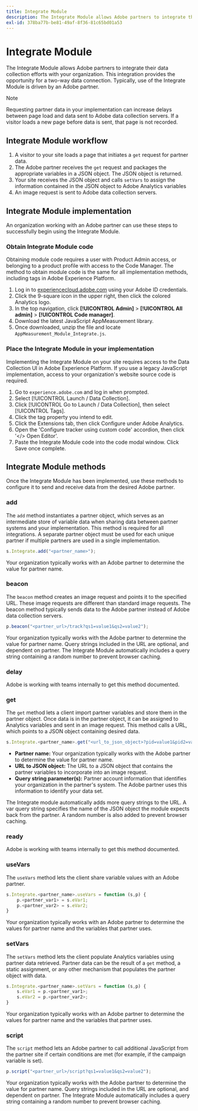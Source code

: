 ```yaml
---
title: Integrate Module
description: The Integrate Module allows Adobe partners to integrate their data collection efforts with your organization.
exl-id: 378ba77b-be81-49af-8f36-81c65bd01a53
---
```

# Integrate Module

The Integrate Module allows Adobe partners to integrate their data collection efforts with your organization. This integration provides the opportunity for a two-way data connection. Typically, use of the Integrate Module is driven by an Adobe partner.

>[!NOTE]
>
>Requesting partner data in your implementation can increase delays between page load and data sent to Adobe data collection servers. If a visitor loads a new page before data is sent, that page is not recorded.

## Integrate Module workflow

1. A visitor to your site loads a page that initiates a `get` request for partner data.
2. The Adobe partner receives the `get` request and packages the appropriate variables in a JSON object. The JSON object is returned.
3. Your site receives the JSON object and calls `setVars` to assign the information contained in the JSON object to Adobe Analytics variables
4. An image request is sent to Adobe data collection servers.

## Integrate Module implementation

An organization working with an Adobe partner can use these steps to successfully begin using the Integrate Module.

### Obtain Integrate Module code

Obtaining module code requires a user with Product Admin access, or belonging to a product profile with access to the Code Manager. The method to obtain module code is the same for all implementation methods, including tags in Adobe Experience Platform.

1. Log in to [experiencecloud.adobe.com](https://experiencecloud.adobe.com) using your Adobe ID credentials.
1. Click the 9-square icon in the upper right, then click the colored Analytics logo.
1. In the top navigation, click **[!UICONTROL Admin]** > **[!UICONTROL All admin]** > **[!UICONTROL Code manager]**.
1. Download the latest JavaScript AppMeasurement library.
1. Once downloaded, unzip the file and locate `AppMeasurement_Module_Integrate.js`.

### Place the Integrate Module in your implementation

Implementing the Integrate Module on your site requires access to the Data Collection UI in Adobe Experience Platform. If you use a legacy JavaScript implementation, access to your organization's website source code is required.

1. Go to `experience.adobe.com` and log in when prompted.
1. Select [!UICONTROL Launch / Data Collection].
1. Click [!UICONTROL Go to Launch / Data Collection], then select [!UICONTROL Tags].
1. Click the tag property you intend to edit.
1. Click the Extensions tab, then click Configure under Adobe Analytics.
1. Open the 'Configure tracker using custom code' accordion, then click '</> Open Editor'.
1. Paste the Integrate Module code into the code modal window. Click Save once complete.

## Integrate Module methods

Once the Integrate Module has been implemented, use these methods to configure it to send and receive data from the desired Adobe partner.

### add

The `add` method instantiates a partner object, which serves as an intermediate store of variable data when sharing data between partner systems and your implementation. This method is required for all integrations. A separate partner object must be used for each unique partner if multiple partners are used in a single implementation.

```JavaScript
s.Integrate.add("<partner_name>");
```

Your organization typically works with an Adobe partner to determine the value for partner name.

### beacon

The `beacon` method creates an image request and points it to the specified URL. These image requests are different than standard image requests. The beacon method typically sends data to the Adobe partner instead of Adobe data collection servers.

```JavaScript
p.beacon("<partner_url>/track?qs1=value1&qs2=value2");
```

Your organization typically works with the Adobe partner to determine the value for partner name. Query strings included in the URL are optional, and dependent on partner. The Integrate Module automatically includes a query string containing a random number to prevent browser caching.

### delay

Adobe is working with teams internally to get this method documented.

### get

The `get` method lets a client import partner variables and store them in the partner object. Once data is in the partner object, it can be assigned to Analytics variables and sent in an image request. This method calls a URL, which points to a JSON object containing desired data.

```JavaScript
s.Integrate.<partner_name>.get("<url_to_json_object>?pid=value1&pid2=value2");
```

* **Partner name:** Your organization typically works with the Adobe partner to determine the value for partner name.
* **URL to JSON object:** The URL to a JSON object that contains the partner variables to incorporate into an image request.
* **Query string parameter(s):** Partner account information that identifies your organization in the partner's system. The Adobe partner uses this information to identify your data set.

The Integrate module automatically adds more query strings to the URL. A var query string specifies the name of the JSON object the module expects back from the partner. A random number is also added to prevent browser caching.

### ready

Adobe is working with teams internally to get this method documented.

### useVars

The `useVars` method lets the client share variable values with an Adobe partner.

```JavaScript
s.Integrate.<partner_name>.useVars = function (s,p) {
    p.<partner_var1> = s.eVar1;
    p.<partner_var2> = s.eVar2;
}
```

Your organization typically works with an Adobe partner to determine the values for partner name and the variables that partner uses.

### setVars

The `setVars` method lets the client populate Analytics variables using partner data retrieved. Partner data can be the result of a `get` method, a static assignment, or any other mechanism that populates the partner object with data.

```JavaScript
s.Integrate.<partner_name>.setVars = function (s,p) {
    s.eVar1 = p.<partner_var1>;
    s.eVar2 = p.<partner_var2>;
}
```

Your organization typically works with an Adobe partner to determine the values for partner name and the variables that partner uses.

### script

The `script` method lets an Adobe partner to call additional JavaScript from the partner site if certain conditions are met (for example, if the campaign variable is set).

```JavaScript
p.script("<partner_url>/script?qs1=value1&qs2=value2");
```

Your organization typically works with the Adobe partner to determine the value for partner name. Query strings included in the URL are optional, and dependent on partner. The Integrate Module automatically includes a query string containing a random number to prevent browser caching.
